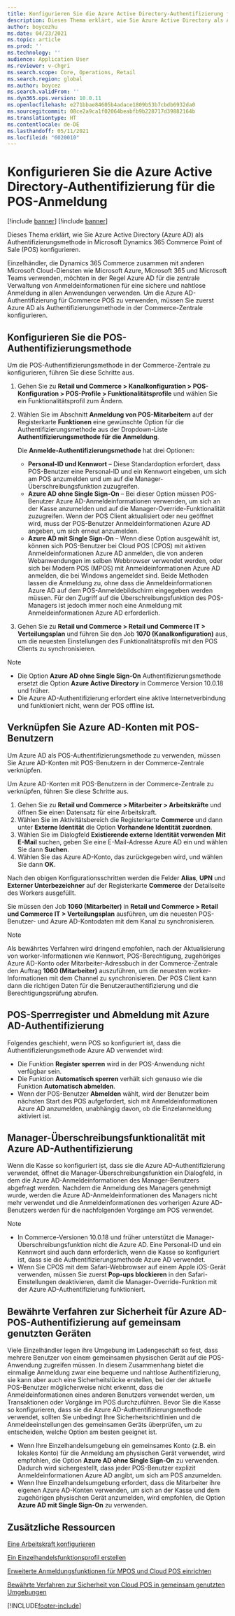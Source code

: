 ```yaml
---
title: Konfigurieren Sie die Azure Active Directory-Authentifizierung für die POS-Anmeldung
description: Dieses Thema erklärt, wie Sie Azure Active Directory als Authentifizierungsmethode in Microsoft Dynamics 365 Commerce Point of Sale (POS) konfigurieren.
author: boycezhu
ms.date: 04/23/2021
ms.topic: article
ms.prod: ''
ms.technology: ''
audience: Application User
ms.reviewer: v-chgri
ms.search.scope: Core, Operations, Retail
ms.search.region: global
ms.author: boycez
ms.search.validFrom: ''
ms.dyn365.ops.version: 10.0.11
ms.openlocfilehash: e271bbae84605b4adace1809b53b7cbdb6932da0
ms.sourcegitcommit: 08ce2a9ca1f02064beabfb9b228717d39882164b
ms.translationtype: HT
ms.contentlocale: de-DE
ms.lasthandoff: 05/11/2021
ms.locfileid: "6020010"
---
```

# <a name="configure-azure-active-directory-authentication-for-pos-sign-in"></a>Konfigurieren Sie die Azure Active Directory-Authentifizierung für die POS-Anmeldung

[!include [banner](includes/banner.md)]
[!include [banner](includes/preview-banner.md)]

Dieses Thema erklärt, wie Sie Azure Active Directory (Azure AD) als Authentifizierungsmethode in Microsoft Dynamics 365 Commerce Point of Sale (POS) konfigurieren.

Einzelhändler, die Dynamics 365 Commerce zusammen mit anderen Microsoft Cloud-Diensten wie Microsoft Azure, Microsoft 365 und Microsoft Teams verwenden, möchten in der Regel Azure AD für die zentrale Verwaltung von Anmeldeinformationen für eine sichere und nahtlose Anmeldung in allen Anwendungen verwenden. Um die Azure AD-Authentifizierung für Commerce POS zu verwenden, müssen Sie zuerst Azure AD als Authentifizierungsmethode in der Commerce-Zentrale konfigurieren.

## <a name="configure-pos-authentication-method"></a>Konfigurieren Sie die POS-Authentifizierungsmethode

Um die POS-Authentifizierungsmethode in der Commerce-Zentrale zu konfigurieren, führen Sie diese Schritte aus.
    
1. Gehen Sie zu **Retail und Commerce \> Kanalkonfiguration \> POS-Konfiguration \> POS-Profile \> Funktionalitätsprofile** und wählen Sie ein Funktionalitätsprofil zum Ändern.
1. Wählen Sie im Abschnitt **Anmeldung von POS-Mitarbeitern** auf der Registerkarte **Funktionen** eine gewünschte Option für die Authentifizierungsmethode aus der Dropdown-Liste **Authentifizierungsmethode für die Anmeldung**.

    Die **Anmelde-Authentifizierungsmethode** hat drei Optionen:
    
    - **Personal-ID und Kennwort** – Diese Standardoption erfordert, dass POS-Benutzer eine Personal-ID und ein Kennwort eingeben, um sich am POS anzumelden und um auf die Manager-Überschreibungsfunktion zuzugreifen.
    - **Azure AD ohne Single Sign-On** – Bei dieser Option müssen POS-Benutzer Azure AD-Anmeldeinformationen verwenden, um sich an der Kasse anzumelden und auf die Manager-Override-Funktionalität zuzugreifen. Wenn der POS Client aktualisiert oder neu geöffnet wird, muss der POS-Benutzer Anmeldeinformationen Azure AD angeben, um sich erneut anzumelden.
    - **Azure AD mit Single Sign-On** – Wenn diese Option ausgewählt ist, können sich POS-Benutzer bei Cloud POS (CPOS) mit aktiven Anmeldeinformationen Azure AD anmelden, die von anderen Webanwendungen im selben Webbrowser verwendet werden, oder sich bei Modern POS (MPOS) mit Anmeldeinformationen Azure AD anmelden, die bei Windows angemeldet sind. Beide Methoden lassen die Anmeldung zu, ohne dass die Anmeldeinformationen Azure AD auf dem POS-Anmeldebildschirm eingegeben werden müssen. Für den Zugriff auf die Überschreibungsfunktion des POS-Managers ist jedoch immer noch eine Anmeldung mit Anmeldeinformationen Azure AD erforderlich.

1. Gehen Sie zu **Retail und Commerce > Retail und Commerce IT > Verteilungsplan** und führen Sie den Job **1070 (Kanalkonfiguration)** aus, um die neuesten Einstellungen des Funktionalitätsprofils mit den POS Clients zu synchronisieren.

> [!NOTE]
> - Die Option **Azure AD ohne Single Sign-On** Authentifizierungsmethode ersetzt die Option **Azure Active Directory** in Commerce Version 10.0.18 und früher.
> - Die Azure AD-Authentifizierung erfordert eine aktive Internetverbindung und funktioniert nicht, wenn der POS offline ist.

## <a name="associate-azure-ad-accounts-with-pos-users"></a>Verknüpfen Sie Azure AD-Konten mit POS-Benutzern

Um Azure AD als POS-Authentifizierungsmethode zu verwenden, müssen Sie Azure AD-Konten mit POS-Benutzern in der Commerce-Zentrale verknüpfen. 

Um Azure AD-Konten mit POS-Benutzern in der Commerce-Zentrale zu verknüpfen, führen Sie diese Schritte aus.
    
1. Gehen Sie zu **Retail und Commerce > Mitarbeiter > Arbeitskräfte** und öffnen Sie einen Datensatz für eine Arbeitskraft.
1. Wählen Sie im Aktivitätsbereich die Registerkarte **Commerce** und dann unter **Externe Identität** die Option **Vorhandene Identität zuordnen**. 
1. Wählen Sie im Dialogfeld **Existierende externe Identität verwenden** **Mit E-Mail** suchen, geben Sie eine E-Mail-Adresse Azure AD ein und wählen Sie dann **Suchen**.
1. Wählen Sie das Azure AD-Konto, das zurückgegeben wird, und wählen Sie dann **OK**.

Nach den obigen Konfigurationsschritten werden die Felder **Alias**, **UPN** und **Externer Unterbezeichner** auf der Registerkarte **Commerce** der Detailseite des Workers ausgefüllt.

Sie müssen den Job **1060 (Mitarbeiter)** in **Retail und Commerce > Retail und Commerce IT > Verteilungsplan** ausführen, um die neuesten POS-Benutzer- und Azure AD-Kontodaten mit dem Kanal zu synchronisieren.

> [!NOTE]
> Als bewährtes Verfahren wird dringend empfohlen, nach der Aktualisierung von worker-Informationen wie Kennwort, POS-Berechtigung, zugehöriges Azure AD-Konto oder Mitarbeiter-Adressbuch in der Commerce-Zentrale den Auftrag **1060 (Mitarbeiter)** auszuführen, um die neuesten worker-Informationen mit dem Channel zu synchronisieren. Der POS Client kann dann die richtigen Daten für die Benutzerauthentifizierung und die Berechtigungsprüfung abrufen.

## <a name="pos-lock-register-and-sign-out-with-azure-ad-authentication"></a>POS-Sperrregister und Abmeldung mit Azure AD-Authentifizierung

Folgendes geschieht, wenn POS so konfiguriert ist, dass die Authentifizierungsmethode Azure AD verwendet wird:

- Die Funktion **Register sperren** wird in der POS-Anwendung nicht verfügbar sein. 
- Die Funktion **Automatisch sperren** verhält sich genauso wie die Funktion **Automatisch abmelden**.
- Wenn der POS-Benutzer **Abmelden** wählt, wird der Benutzer beim nächsten Start des POS aufgefordert, sich mit Anmeldeinformationen Azure AD anzumelden, unabhängig davon, ob die Einzelanmeldung aktiviert ist.

## <a name="manager-override-functionality-with-azure-ad-authentication"></a>Manager-Überschreibungsfunktionalität mit Azure AD-Authentifizierung

Wenn die Kasse so konfiguriert ist, dass sie die Azure AD-Authentifizierung verwendet, öffnet die Manager-Überschreibungsfunktion ein Dialogfeld, in dem die Azure AD-Anmeldeinformationen des Manager-Benutzers abgefragt werden. Nachdem die Anmeldung des Managers genehmigt wurde, werden die Azure AD-Anmeldeinformationen des Managers nicht mehr verwendet und die Anmeldeinformationen des vorherigen Azure AD-Benutzers werden für die nachfolgenden Vorgänge am POS verwendet.

> [!NOTE]
> - In Commerce-Versionen 10.0.18 und früher unterstützt die Manager-Überschreibungsfunktion nicht die Azure AD. Eine Personal-ID und ein Kennwort sind auch dann erforderlich, wenn die Kasse so konfiguriert ist, dass sie die Authentifizierungsmethode Azure AD verwendet.
> - Wenn Sie CPOS mit dem Safari-Webbrowser auf einem Apple iOS-Gerät verwenden, müssen Sie zuerst **Pop-ups blockieren** in den Safari-Einstellungen deaktivieren, damit die Manager-Override-Funktion mit der Azure AD-Authentifizierung funktioniert. 

## <a name="security-best-practices-for-azure-ad-based-pos-authentication-on-shared-devices"></a>Bewährte Verfahren zur Sicherheit für Azure AD-POS-Authentifizierung auf gemeinsam genutzten Geräten

Viele Einzelhändler legen ihre Umgebung im Ladengeschäft so fest, dass mehrere Benutzer von einem gemeinsamen physischen Gerät auf die POS-Anwendung zugreifen müssen. In diesem Zusammenhang bietet die einmalige Anmeldung zwar eine bequeme und nahtlose Authentifizierung, sie kann aber auch eine Sicherheitslücke erstellen, bei der der aktuelle POS-Benutzer möglicherweise nicht erkennt, dass die Anmeldeinformationen eines anderen Benutzers verwendet werden, um Transaktionen oder Vorgänge im POS durchzuführen. Bevor Sie die Kasse so konfigurieren, dass sie die Azure AD-Authentifizierungsmethode verwendet, sollten Sie unbedingt Ihre Sicherheitsrichtlinien und die Anmeldeeinstellungen des gemeinsamen Geräts überprüfen, um zu entscheiden, welche Option am besten geeignet ist.

- Wenn Ihre Einzelhandelsumgebung ein gemeinsames Konto (z.B. ein lokales Konto) für die Anmeldung am physischen Gerät verwendet, wird empfohlen, die Option **Azure AD ohne Single Sign-On** zu verwenden. Dadurch wird sichergestellt, dass jeder POS-Benutzer explizit Anmeldeinformationen Azure AD angibt, um sich am POS anzumelden.
- Wenn Ihre Einzelhandelsumgebung erfordert, dass die Mitarbeiter ihre eigenen Azure AD-Konten verwenden, um sich an der Kasse und dem zugehörigen physischen Gerät anzumelden, wird empfohlen, die Option **Azure AD mit Single Sign-On** zu verwenden.

## <a name="additional-resources"></a>Zusätzliche Ressourcen

[Eine Arbeitskraft konfigurieren](tasks/worker.md)

[Ein Einzelhandelsfunktionsprofil erstellen](retail-functionality-profile.md)


[Erweiterte Anmeldungsfunktionen für MPOS und Cloud POS einrichten](extended-logon.md)

[Bewährte Verfahren zur Sicherheit von Cloud POS in gemeinsam genutzten Umgebungen](dev-itpro/secure-retail-cloud-pos.md)



[!INCLUDE[footer-include](../includes/footer-banner.md)]
